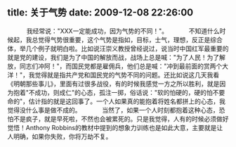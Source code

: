 title: 关于气势
date: 2009-12-08 22:26:00
---

    　　我经常说："XXX一定能成功，因为气势的不同！"。
    　　不知道什么时候起，我总觉得气势很重要，这个气势是指如，目标，士气，理想，反正是综合体，举几个例子就明白啦。比如说汪崇义教授曾经说过，说当时中国红军最重要的就是党的建设，我们是为了中国的解放而战，战场上总是喊："为了人民！为了解放，同志们冲阿！"，而国民党都是雇佣兵，他们总是喊："冲到最前面的赏两个大洋！"，我觉得就是指共产党和国民党的气势不同的问题。还比如说这几天我看《明朝那些事儿》，里面有过很多战役，有的时候我感觉一方之所以胜利，就是因为抱着"不成功，则成仁"的心态，孤注一掷，俗话说："软的怕硬的，硬的怕不要命的"，估计指的就是这回事了。一个人如果真的能抱着将姓名都拼上的心态，我觉得没什么事是做不成的。
     　　当然了，如果一个人时刻都抱着这种心态，恐怕不是疯子，就是早死啦，不然也会被累死的。只是我觉得，人有的时候必须做好觉悟！Anthony Robbins的教材中提到的想象力训练也是如此大意，主要就是让人明确，如果你失败，你将万劫不复。